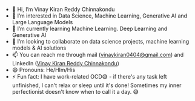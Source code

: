 - 👋 Hi, I’m Vinay Kiran Reddy Chinnakondu
- 👀 I’m interested in Data Science, Machine Learning, Generative AI and Large Language Models
- 🌱 I’m currently learning Machine Learning. Deep Learning and Generative AI
- 💞️ I’m looking to collaborate on data science projects, machine learning models & AI solutions
- 📫 You can reach me through mail (vinaykiran0404@gmail.com) and LinkedIn ([Vinay Kiran Reddy Chinnakondu](https://www.linkedin.com/in/vinay1819/))
- 😄 Pronouns: He/HIm/His
- ⚡ Fun fact: I have work-related OCD😅 - if there's any task left unfinished, I can't relax or sleep until it's done! Sometimes my inner perfectionist doesn't know when to call it a day. 😅

<!---
Vinaykiran1819/Vinaykiran1819 is a ✨ special ✨ repository because its `README.md` (this file) appears on your GitHub profile.
You can click the Preview link to take a look at your changes.
--->
